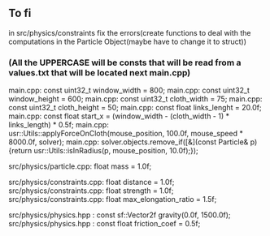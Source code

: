 ## To fi
in src/physics/constraints fix the errors(create functions to deal with the computations in the 
Particle Object(maybe have to change it to struct))

### (All the UPPERCASE will be consts that will be read from a values.txt that will be located next main.cpp)
main.cpp:  const uint32_t window_width = 800;
main.cpp:  const uint32_t window_height = 600;
main.cpp:  const uint32_t cloth_width = 75;
main.cpp:  const uint32_t cloth_height = 50;
main.cpp:  const float links_lenght = 20.0f;
main.cpp:  const float start_x = (window_width - (cloth_width - 1) * links_length) * 0.5f;
main.cpp:  usr::Utils::applyForceOnCloth(mouse_position, 100.0f, mouse_speed * 8000.0f, solver);
main.cpp:  solver.objects.remove_if([&](const Particle& p) {return usr::Utils::isInRadius(p, mouse_position, 10.0f);});

src/physics/particle.cpp: float  mass = 1.0f;

src/physics/constraints.cpp: float distance = 1.0f;
src/physics/constraints.cpp: float strength = 1.0f;
src/physics/constraints.cpp: float max_elongation_ratio = 1.5f;

src/physics/physics.hpp : const sf::Vector2f gravity(0.0f, 1500.0f);
src/physics/physics.hpp : const float friction_coef = 0.5f;
